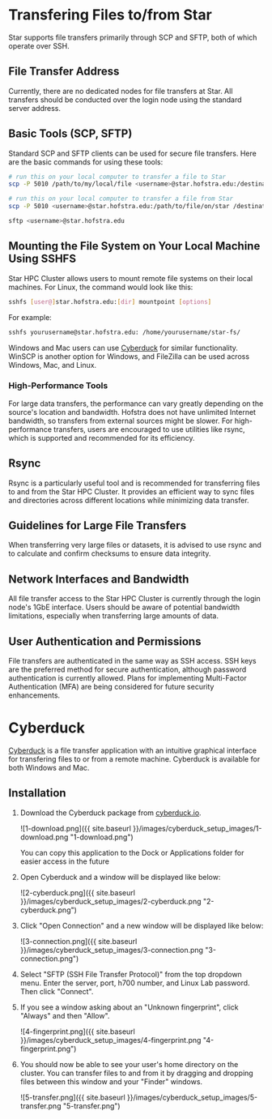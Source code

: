 # Transfering Files to/from Star

Star supports file transfers primarily through SCP and SFTP, both of which operate over SSH.

## File Transfer Address

Currently, there are no dedicated nodes for file transfers at Star. All transfers should be conducted over the login node using the standard server address.

## Basic Tools (SCP, SFTP)

Standard SCP and SFTP clients can be used for secure file transfers. Here are the basic commands for using these tools:

```bash
# run this on your local computer to transfer a file to Star
scp -P 5010 /path/to/my/local/file <username>@star.hofstra.edu:/destination/path/to/file/on/star

# run this on your local computer to transfer a file from Star
scp -P 5010 <username>@star.hofstra.edu:/path/to/file/on/star /destination/path/to/file/on/local/computer

sftp <username>@star.hofstra.edu
```

## Mounting the File System on Your Local Machine Using SSHFS

Star HPC Cluster allows users to mount remote file systems on their local machines. For Linux, the command would look like this:

```bash
sshfs [user@]star.hofstra.edu:[dir] mountpoint [options]
```

For example:

```bash
sshfs yourusername@star.hofstra.edu: /home/yourusername/star-fs/
```

Windows and Mac users can use [Cyberduck](https://cs.hofstra.edu/docs/pages/guides/cyberduck_setup.html) for similar functionality. WinSCP is another option for Windows, and FileZilla can be used across Windows, Mac, and Linux.

### High-Performance Tools

For large data transfers, the performance can vary greatly depending on the source's location and bandwidth. Hofstra does not have unlimited Internet bandwidth, so transfers from external sources might be slower. For high-performance transfers, users are encouraged to use utilities like rsync, which is supported and recommended for its efficiency.

## Rsync

Rsync is a particularly useful tool and is recommended for transferring files to and from the Star HPC Cluster. It provides an efficient way to sync files and directories across different locations while minimizing data transfer.

## Guidelines for Large File Transfers

When transferring very large files or datasets, it is advised to use rsync and to calculate and confirm checksums to ensure data integrity.

## Network Interfaces and Bandwidth

All file transfer access to the Star HPC Cluster is currently through the login node's 1GbE interface. Users should be aware of potential bandwidth limitations, especially when transferring large amounts of data.

## User Authentication and Permissions

File transfers are authenticated in the same way as SSH access. SSH keys are the preferred method for secure authentication, although password authentication is currently allowed. Plans for implementing Multi-Factor Authentication (MFA) are being considered for future security enhancements.

# Cyberduck

[Cyberduck](https://cyberduck.io/) is a file transfer application with an intuitive graphical interface for transfering files to or from a remote machine.
Cyberduck is available for both Windows and Mac.

## Installation

1. Download the Cyberduck package from [cyberduck.io](https://cyberduck.io/).

   ![1-download.png]({{ site.baseurl }}/images/cyberduck_setup_images/1-download.png "1-download.png")

   You can copy this application to the Dock or Applications folder for easier access in the future
2. Open Cyberduck and a window will be displayed like below:

   ![2-cyberduck.png]({{ site.baseurl }}/images/cyberduck_setup_images/2-cyberduck.png "2-cyberduck.png")

3. Click "Open Connection" and a new window will be displayed like below:

   ![3-connection.png]({{ site.baseurl }}/images/cyberduck_setup_images/3-connection.png "3-connection.png")

4. Select "SFTP (SSH File Transfer Protocol)" from the top dropdown menu. Enter the server, port, h700 number, and Linux Lab password. Then click "Connect".

5. If you see a window asking about an "Unknown fingerprint", click "Always" and then "Allow".

   ![4-fingerprint.png]({{ site.baseurl }}/images/cyberduck_setup_images/4-fingerprint.png "4-fingerprint.png")

6. You should now be able to see your user's home directory on the cluster. You can transfer files to and from it by dragging and dropping files between this window and your "Finder" windows.

   ![5-transfer.png]({{ site.baseurl }}/images/cyberduck_setup_images/5-transfer.png "5-transfer.png")
